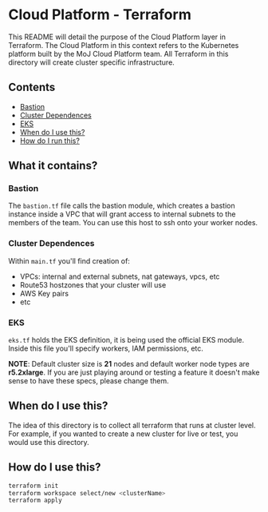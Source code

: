 # Cloud Platform - Terraform

This README will detail the purpose of the Cloud Platform layer in Terraform. The Cloud Platform in this context refers to the Kubernetes platform built by the MoJ Cloud Platform team. All Terraform in this directory will create cluster specific infrastructure. 

## Contents
  - [Bastion](#bastion)
  - [Cluster Dependences](#cluster-dependences)
  - [EKS](#eks)
  - [When do I use this?](#when-do-I-use-this)
  - [How do I run this?](#terraform-modules)

## What it contains?

### Bastion

The `bastion.tf` file calls the bastion module, which creates a bastion instance inside a VPC that will grant access to internal subnets to the members of the team. You can use this host to ssh onto your worker nodes. 

### Cluster Dependences

Within `main.tf` you'll find creation of:

- VPCs: internal and external subnets, nat gateways, vpcs, etc
- Route53 hostzones that your cluster will use
- AWS Key pairs
- etc

### EKS 

`eks.tf` holds the EKS definition, it is being used the official EKS module. Inside this file you'll specify workers, IAM permissions, etc. 

**NOTE**: Default cluster size is **21** nodes and default worker node types are **r5.2xlarge**. If you are just playing around or testing a feature it doesn't make sense to have these specs, please change them.

## When do I use this?

The idea of this directory is to collect all terraform that runs at cluster level. For example, if you wanted to create a new cluster for live or test, you would use this directory. 

## How do I use this?

```bash
terraform init
terraform workspace select/new <clusterName>
terraform apply
```